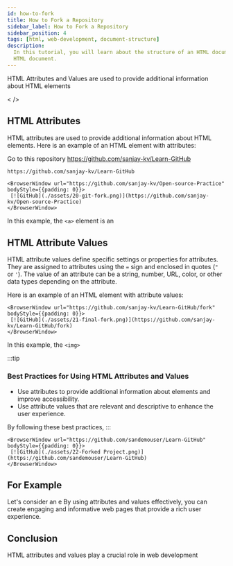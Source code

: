 ```yaml
---
id: how-to-fork
title: How to Fork a Repository
sidebar_label: How to Fork a Repository
sidebar_position: 4
tags: [html, web-development, document-structure]
description:
  In this tutorial, you will learn about the structure of an HTML document and how to create a basic
  HTML document.
---
```


HTML Attributes and Values are used to provide additional information about HTML elements

< />

## HTML Attributes

HTML attributes are used to provide additional information about HTML elements. Here is an example
of an HTML element with attributes:

Go to this repository https://github.com/sanjay-kv/Learn-GitHub

```html title="fork the repository"
https://github.com/sanjay-kv/Learn-GitHub
```

    <BrowserWindow url="https://github.com/sanjay-kv/Open-source-Practice" bodyStyle={{padding: 0}}>
     [![GitHub](./assets/20-git-fork.png)](https://github.com/sanjay-kv/Open-source-Practice)
    </BrowserWindow>

In this example, the `<a>` element is an

## HTML Attribute Values

HTML attribute values define specific settings or properties for attributes. They are assigned to
attributes using the `=` sign and enclosed in quotes (`"` or `'`). The value of an attribute can be
a string, number, URL, color, or other data types depending on the attribute.

Here is an example of an HTML element with attribute values:

    <BrowserWindow url="https://github.com/sanjay-kv/Learn-GitHub/fork" bodyStyle={{padding: 0}}>
     [![GitHub](./assets/21-final-fork.png)](https://github.com/sanjay-kv/Learn-GitHub/fork)
    </BrowserWindow>

In this example, the `<img>`

:::tip

### Best Practices for Using HTML Attributes and Values

- Use attributes to provide additional information about elements and improve accessibility.
- Use attribute values that are relevant and descriptive to enhance the user experience.

By following these best practices, :::

    <BrowserWindow url="https://github.com/sandemouser/Learn-GitHub" bodyStyle={{padding: 0}}>
     [![GitHub](./assets/22-Forked Project.png)](https://github.com/sandemouser/Learn-GitHub)
    </BrowserWindow>

## For Example

Let's consider an e By using attributes and values effectively, you can create engaging and
informative web pages that provide a rich user experience.

## Conclusion

HTML attributes and values play a crucial role in web development

